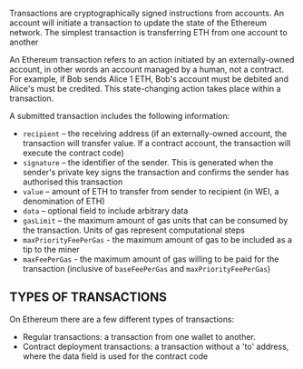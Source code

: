 
Transactions are cryptographically signed instructions from accounts. An account will initiate a transaction to update the state of the Ethereum network. The simplest transaction is transferring ETH from one account to another

An Ethereum transaction refers to an action initiated by an externally-owned account, in other words an account managed by a human, not a contract. For example, if Bob sends Alice 1 ETH, Bob's account must be debited and Alice's must be credited. This state-changing action takes place within a transaction.

A submitted transaction includes the following information:

-   `recipient`  – the receiving address (if an externally-owned account, the transaction will transfer value. If a contract account, the transaction will execute the contract code)
-   `signature`  – the identifier of the sender. This is generated when the sender's private key signs the transaction and confirms the sender has authorised this transaction
-   `value`  – amount of ETH to transfer from sender to recipient (in WEI, a denomination of ETH)
-   `data`  – optional field to include arbitrary data
-   `gasLimit`  – the maximum amount of gas units that can be consumed by the transaction. Units of gas represent computational steps
-   `maxPriorityFeePerGas`  - the maximum amount of gas to be included as a tip to the miner
-   `maxFeePerGas`  - the maximum amount of gas willing to be paid for the transaction (inclusive of  `baseFeePerGas`  and  `maxPriorityFeePerGas`)

## TYPES OF TRANSACTIONS

On Ethereum there are a few different types of transactions:

-   Regular transactions: a transaction from one wallet to another.
-   Contract deployment transactions: a transaction without a 'to' address, where the data field is used for the contract code
